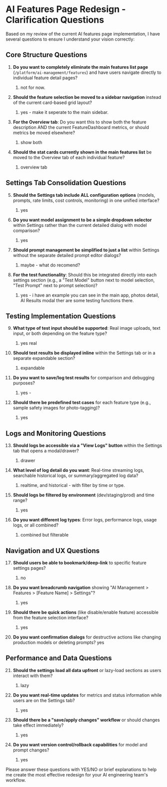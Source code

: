 # AI Features Page Redesign - Clarification Questions

Based on my review of the current AI features page implementation, I have several questions to ensure I understand your vision correctly:

## Core Structure Questions

1. **Do you want to completely eliminate the main features list page** (`/platform/ai-management/features`) and have users navigate directly to individual feature detail pages? 
   1. not for now. 

2. **Should the feature selection be moved to a sidebar navigation** instead of the current card-based grid layout?
   1. yes - make it seperate to the main sidebar. 

3. **For the Overview tab**: Do you want this to show both the feature description AND the current FeatureDashboard metrics, or should metrics be moved elsewhere?
   1. show both

4. **Should the stat cards currently shown in the main features list** be moved to the Overview tab of each individual feature? 
   1. overview tab

## Settings Tab Consolidation Questions

5. **Should the Settings tab include ALL configuration options** (models, prompts, rate limits, cost controls, monitoring) in one unified interface?
   1. yes

6. **Do you want model assignment to be a simple dropdown selector** within Settings rather than the current detailed dialog with model comparison?
   1. yes

7. **Should prompt management be simplified to just a list** within Settings without the separate detailed prompt editor dialogs?
   1. maybe - what do recomend?

8. **For the test functionality**: Should this be integrated directly into each settings section (e.g., a "Test Model" button next to model selection, "Test Prompt" next to prompt selection)?
   1. yes - i have an example you can see in the main app, photos detail, AI Results modal ther are some testing functions there. 

## Testing Implementation Questions

9. **What type of test input should be supported**: Real image uploads, text input, or both depending on the feature type?
   1.  yes real 

10. **Should test results be displayed inline** within the Settings tab or in a separate expandable section?
    1.  expandable

11. **Do you want to save/log test results** for comparison and debugging purposes?
    1.  yes - 

12. **Should there be predefined test cases** for each feature type (e.g., sample safety images for photo-tagging)?
    1.  yes 

## Logs and Monitoring Questions

13. **Should logs be accessible via a "View Logs" button** within the Settings tab that opens a modal/drawer?
    1.  drawer

14. **What level of log detail do you want**: Real-time streaming logs, searchable historical logs, or summary/aggregated log data?
    1.  realtime, and historical - with filter by time or type. 

15. **Should logs be filtered by environment** (dev/staging/prod) and time range?
    1.  yes

16. **Do you want different log types**: Error logs, performance logs, usage logs, or all combined?
    1.  combined but filterable

## Navigation and UX Questions

17. **Should users be able to bookmark/deep-link** to specific feature settings pages?
    1.  no

18. **Do you want breadcrumb navigation** showing "AI Management > Features > [Feature Name] > Settings"?
    1.  yes

19. **Should there be quick actions** (like disable/enable feature) accessible from the feature selection interface?
    1.  yes

20. **Do you want confirmation dialogs** for destructive actions like changing production models or deleting prompts?
    yes
## Performance and Data Questions

21. **Should the settings load all data upfront** or lazy-load sections as users interact with them?
    1.  lazy

22. **Do you want real-time updates** for metrics and status information while users are on the Settings tab?
    1.  yes

23. **Should there be a "save/apply changes" workflow** or should changes take effect immediately?
    1.  yes

24. **Do you want version control/rollback capabilities** for model and prompt changes?
    1.  yes

Please answer these questions with YES/NO or brief explanations to help me create the most effective redesign for your AI engineering team's workflow.